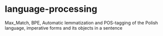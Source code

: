 # language-processing
Max_Match, BPE, Automatic lemmatization and POS-tagging of the Polish language, imperative forms and its objects in a sentence
